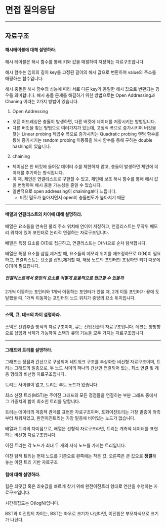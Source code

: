 
# 면접 질의응답


---

## 자료구조

#### 해시테이블에 대해 설명하라.
해시 테이블은 해시 함수를 통해 키와 값을 매핑하여 저장하는 자료구조입니다.

해시 함수는 임의의 길이 key를 고정된 길이의 해시 값으로 변환하여 value의 주소를 매핑하는 함수입니다.

해시 충돌은 해시 함수의 성능에 따라 서로 다른 key가 동일한 해시 값으로 변환되는 경우를 의미합니다.
해시 충돌 문제를 해결하기 위한 방법으로는 Open Addressing과 Chaning 이라는 2가지 방법이 있습니다.
1. Open Addressing
  - 오픈 어드레싱은 충돌이 발생하면, 다른 버킷에 데이터를 저장시키는 방법입니다.
  - 다른 버킷을 찾는 방법으로 여러가지가 있는데,
    고정적 폭으로 증가시키며 버킷을 찾는 Linear probing
    제곱수 폭으로 증가시키는 Quadratic probing
    랜덤 함수를 통해 증가시키는 random probing
    이동폭을 해시 함수를 통해 구하는 double hashing이 있습니다.

2. chaining
  - 체이닝은 한 버킷에 들어갈 데이터 수를 제한하지 않고, 충돌이 발생하면 체인에 데이터를 추가하는 방식입니다. 
  - 이 때, 체인은 연결리스트로 구현할 수 있고, 체인에 보조 해시 함수를 통해 해시 값을 변형하여 해시 충돌 가능성을 줄일 수 있습니다.
  - 일반적으로 open addressing이 chaining보다 느립니다.
    - 버킷 밀도가 높아지면서 open이 충돌빈도가 높아지기 때문



---

#### 배열과 연결리스트의 차이에 대해 설명하라.
배열은 요소들을 연속된 물리 주소 위치에 연이어 저장하고, 연결리스트는 무작위 메모리 위치에 있어 포인터로 논리적 연결하는 자료구조입니다.

배열은 특정 요소를 O(1)로 접근하고, 연결리스트는 O(N)으로 순차 탐색합니다.

배열은 특정 요소를 삽입,제거할 때, 요소들의 메모리 위치를 재조정하므로 O(N)이 필요하고,
연결리스트는 요소를 삽입,제거할 때, 해당 노드의 포인터만 조정하면 되기 때문에 O(1)이 필요합니다.


##### 연결리스트에서 중앙의 요소를 어떻게 효율적으로 접근할 수 있을까
2개씩 이동하는 포인터와 1개씩 이동하는 포인터가 있을 때, 2개 이동 포인터가 끝에 도달했을 때, 1개씩 이동하는 포인터의 노드 위치가 중앙의 요소 위치입니다.


---

#### 스택, 큐, 데크의 차이 설명하라.
스택은 선입후출 방식의 자료구조이며, 큐는 선입선출의 자료구조입니다.
데크는 양방향으로 삽입과 삭제가 가능하여 스택과 큐의 기능을 모두 가지는 자료구조입니다.


---

#### 그래프와 트리를 설명하라.

그래프는 정점과 간선으로 구성되어 네트워크 구조를 추상화한 비선형 자료구조이며, 트리는 그래프의 일종으로, 두 노드 사이의 하나의 간선만 연결되어 있는, 최소 연결 및 계층 형태의 비선형 자료구조입니다.

트리는 사이클이 없고, 트리는 루트 노드가 있습니다.

최소 신장 트리(MST)는 주어진 그래프의 모든 정점들을 연결하는 부분 그래프 중에서 그 가중치의 합이 최소인 트리를 말합니다.


트리는 데이터의 계층적 관계를 표현한 자료구조이며, 포화이진트리는 가장 밑층이 좌측부터 채워져있고, 완전이진트리는 가장 밑층에 비어있는 노드가 없습니다.


배열과 트리의 차이점으로, 배열은 선형적 자료구조라면, 트리는 계측적 데이터를 표현하는 비선형 자료구조입니다.

이진 트리는 각 노드가 최대 두 개의 자식 노드를 가지는 트리입니다.

이진 탐색 트리는 현재 노드를 기준으로 왼쪽에는 작은 값, 오른쪽은 큰 값으로 **정렬**해 놓는 이진 트리 기반 자료구조


#### 힙에 대해 설명하라.
힙은 최댓값 혹은 최솟값을 빠르게 찾기 위해 완전이진트리 형태로 연산을 수행하는 자료구조입니다.

시간복잡도는 O(logN)입니다.

BST와 이진힙의 차이는, BST는 좌우로 크기가 나뉜다면, 이진힙은 부모자식으로 크기가 나뉜다.

